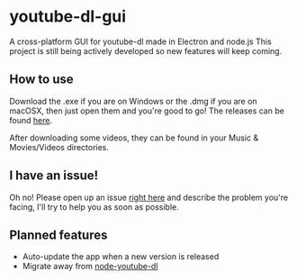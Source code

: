 # youtube-dl-gui
A cross-platform GUI for youtube-dl made in Electron and node.js
This project is still being actively developed so new features will keep coming.

## How to use
Download the .exe if you are on Windows or the .dmg if you are on macOSX, then just open them and you're good to go!
The releases can be found [here](https://github.com/jely2002/youtube-dl-gui/releases).

After downloading some videos, they can be found in your Music & Movies/Videos directories.

## I have an issue!
Oh no! Please open up an issue [right here](https://github.com/jely2002/youtube-dl-gui/issues) and describe the problem you're facing, I'll try to help you as soon as possible. 

## Planned features
- Auto-update the app when a new version is released
- Migrate away from [node-youtube-dl](https://github.com/przemyslawpluta/node-youtube-dl)
